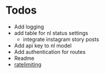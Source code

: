 # Todos
* Add logging
* add table for nl status settings
  * integrate instagram story posts
* Add api key to nl model
* Add authentication for routes
* Readme
* [ratelimiting](https://flask-limiter.readthedocs.io/en/stable/)
